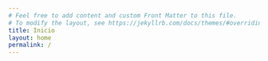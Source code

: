 ```yaml
---
# Feel free to add content and custom Front Matter to this file.
# To modify the layout, see https://jekyllrb.com/docs/themes/#overriding-theme-defaults
title: Inicio
layout: home
permalink: /
---
```


